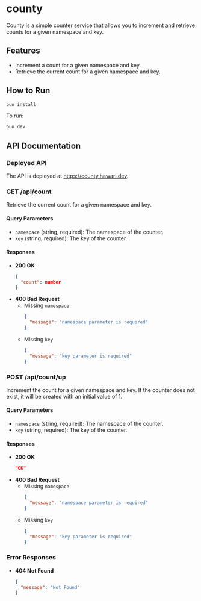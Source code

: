 # county

County is a simple counter service that allows you to increment and retrieve counts for a given namespace and key.

## Features

- Increment a count for a given namespace and key.
- Retrieve the current count for a given namespace and key.

## How to Run

```bash
bun install
```

To run:

```bash
bun dev
```


## API Documentation

### Deployed API

The API is deployed at https://county.hawari.dev.

### GET /api/count

Retrieve the current count for a given namespace and key.

#### Query Parameters
- `namespace` (string, required): The namespace of the counter.
- `key` (string, required): The key of the counter.

#### Responses
- **200 OK**
  ```json
  {
    "count": number
  }
  ```
- **400 Bad Request**
  - Missing `namespace`
    ```json
    {
      "message": "namespace parameter is required"
    }
    ```
  - Missing `key`
    ```json
    {
      "message": "key parameter is required"
    }
    ```

### POST /api/count/up

Increment the count for a given namespace and key. If the counter does not exist, it will be created with an initial value of 1.

#### Query Parameters
- `namespace` (string, required): The namespace of the counter.
- `key` (string, required): The key of the counter.

#### Responses
- **200 OK**
  ```json
  "OK"
  ```
- **400 Bad Request**
  - Missing `namespace`
    ```json
    {
      "message": "namespace parameter is required"
    }
    ```
  - Missing `key`
    ```json
    {
      "message": "key parameter is required"
    }
    ```

### Error Responses

- **404 Not Found**
  ```json
  {
    "message": "Not Found"
  }
  ```
